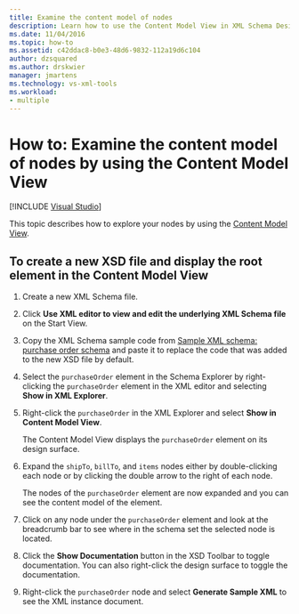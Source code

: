 ```yaml
---
title: Examine the content model of nodes
description: Learn how to use the Content Model View in XML Schema Designer to examine the content model of the nodes in an XML schema.
ms.date: 11/04/2016
ms.topic: how-to
ms.assetid: c42ddac8-b0e3-48d6-9832-112a19d6c104
author: dzsquared
ms.author: drskwier
manager: jmartens
ms.technology: vs-xml-tools
ms.workload:
- multiple
---
```

# How to: Examine the content model of nodes by using the Content Model View

 [!INCLUDE [Visual Studio](~/includes/applies-to-version/vs-windows-only.md)]

This topic describes how to explore your nodes by using the [Content Model View](../xml-tools/content-model-view.md).

## To create a new XSD file and display the root element in the Content Model View

1. Create a new XML Schema file.

2. Click **Use XML editor to view and edit the underlying XML Schema file** on the Start View.

3. Copy the XML Schema sample code from [Sample XML schema: purchase order schema](../xml-tools/sample-xsd-file-purchase-order-schema.md) and paste it to replace the code that was added to the new XSD file by default.

4. Select the `purchaseOrder` element in the Schema Explorer by right-clicking the `purchaseOrder` element in the XML editor and selecting **Show in XML Explorer**.

5. Right-click the `purchaseOrder` in the XML Explorer and select **Show in Content Model View**.

     The Content Model View displays the `purchaseOrder` element on its design surface.

6. Expand the `shipTo`, `billTo`, and `items` nodes either by double-clicking each node or by clicking the double arrow to the right of each node.

     The nodes of the `purchaseOrder` element are now expanded and you can see the content model of the element.

7. Click on any node under the `purchaseOrder` element and look at the breadcrumb bar to see where in the schema set the selected node is located.

8. Click the **Show Documentation** button in the XSD Toolbar to toggle documentation. You can also right-click the design surface to toggle the documentation.

9. Right-click the `purchaseOrder` node and select **Generate Sample XML** to see the XML instance document.
